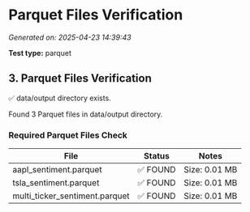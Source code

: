 # Parquet Files Verification

*Generated on: 2025-04-23 14:39:43*

**Test type:** parquet

## 3. Parquet Files Verification

✅ data/output directory exists.

Found 3 Parquet files in data/output directory.

### Required Parquet Files Check

| File | Status | Notes |
| ---- | ------ | ----- |
| aapl_sentiment.parquet | ✅ FOUND | Size: 0.01 MB |
| tsla_sentiment.parquet | ✅ FOUND | Size: 0.01 MB |
| multi_ticker_sentiment.parquet | ✅ FOUND | Size: 0.01 MB |
